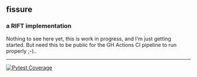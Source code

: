 

## fissure 
### a RIFT implementation

Nothing to see here yet, this is work in progress, and I'm just getting started.  But need this to be public for the GH Actions CI pipeline to run properly ;-)..


---

[![Pytest Coverage](https://ckuhtz.github.io/fissure/coverage.svg)]()